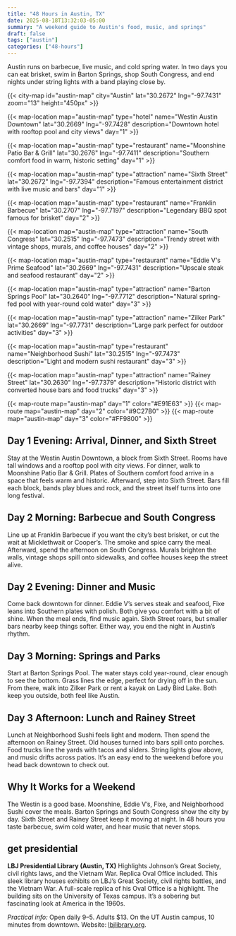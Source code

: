 ```yaml
---
title: "48 Hours in Austin, TX"
date: 2025-08-18T13:32:03-05:00
summary: "A weekend guide to Austin's food, music, and springs"
draft: false
tags: ["austin"]
categories: ["48-hours"]
---
```


Austin runs on barbecue, live music, and cold spring water. In two days you can eat brisket, swim in Barton Springs, shop South Congress, and end nights under string lights with a band playing close by.

{{< city-map id="austin-map" city="Austin" lat="30.2672" lng="-97.7431" zoom="13" height="450px" >}}

{{< map-location map="austin-map" type="hotel" name="Westin Austin Downtown" lat="30.2669" lng="-97.7428" description="Downtown hotel with rooftop pool and city views" day="1" >}}

{{< map-location map="austin-map" type="restaurant" name="Moonshine Patio Bar & Grill" lat="30.2676" lng="-97.7411" description="Southern comfort food in warm, historic setting" day="1" >}}

{{< map-location map="austin-map" type="attraction" name="Sixth Street" lat="30.2672" lng="-97.7394" description="Famous entertainment district with live music and bars" day="1" >}}

{{< map-location map="austin-map" type="restaurant" name="Franklin Barbecue" lat="30.2707" lng="-97.7197" description="Legendary BBQ spot famous for brisket" day="2" >}}

{{< map-location map="austin-map" type="attraction" name="South Congress" lat="30.2515" lng="-97.7473" description="Trendy street with vintage shops, murals, and coffee houses" day="2" >}}

{{< map-location map="austin-map" type="restaurant" name="Eddie V's Prime Seafood" lat="30.2669" lng="-97.7431" description="Upscale steak and seafood restaurant" day="2" >}}

{{< map-location map="austin-map" type="attraction" name="Barton Springs Pool" lat="30.2640" lng="-97.7712" description="Natural spring-fed pool with year-round cold water" day="3" >}}

{{< map-location map="austin-map" type="attraction" name="Zilker Park" lat="30.2669" lng="-97.7731" description="Large park perfect for outdoor activities" day="3" >}}

{{< map-location map="austin-map" type="restaurant" name="Neighborhood Sushi" lat="30.2515" lng="-97.7473" description="Light and modern sushi restaurant" day="3" >}}

{{< map-location map="austin-map" type="attraction" name="Rainey Street" lat="30.2630" lng="-97.7379" description="Historic district with converted house bars and food trucks" day="3" >}}

{{< map-route map="austin-map" day="1" color="#E91E63" >}}
{{< map-route map="austin-map" day="2" color="#9C27B0" >}}
{{< map-route map="austin-map" day="3" color="#FF9800" >}}

## Day 1 Evening: Arrival, Dinner, and Sixth Street
Stay at the Westin Austin Downtown, a block from Sixth Street. Rooms have tall windows and a rooftop pool with city views. For dinner, walk to Moonshine Patio Bar & Grill. Plates of Southern comfort food arrive in a space that feels warm and historic. Afterward, step into Sixth Street. Bars fill each block, bands play blues and rock, and the street itself turns into one long festival.

## Day 2 Morning: Barbecue and South Congress

Line up at Franklin Barbecue if you want the city’s best brisket, or cut the wait at Micklethwait or Cooper’s. The smoke and spice carry the meal. Afterward, spend the afternoon on South Congress. Murals brighten the walls, vintage shops spill onto sidewalks, and coffee houses keep the street alive.

## Day 2 Evening: Dinner and Music

Come back downtown for dinner. Eddie V’s serves steak and seafood, Fixe leans into Southern plates with polish. Both give you comfort with a bit of shine. When the meal ends, find music again. Sixth Street roars, but smaller bars nearby keep things softer. Either way, you end the night in Austin’s rhythm.

## Day 3 Morning: Springs and Parks

Start at Barton Springs Pool. The water stays cold year-round, clear enough to see the bottom. Grass lines the edge, perfect for drying off in the sun. From there, walk into Zilker Park or rent a kayak on Lady Bird Lake. Both keep you outside, both feel like Austin.

## Day 3 Afternoon: Lunch and Rainey Street

Lunch at Neighborhood Sushi feels light and modern. Then spend the afternoon on Rainey Street. Old houses turned into bars spill onto porches. Food trucks line the yards with tacos and sliders. String lights glow above, and music drifts across patios. It’s an easy end to the weekend before you head back downtown to check out.

## Why It Works for a Weekend

The Westin is a good base. Moonshine, Eddie V’s, Fixe, and Neighborhood Sushi cover the meals. Barton Springs and South Congress show the city by day. Sixth Street and Rainey Street keep it moving at night. In 48 hours you taste barbecue, swim cold water, and hear music that never stops.



## get presidential


**LBJ Presidential Library (Austin, TX)**
Highlights Johnson’s Great Society, civil rights laws, and the Vietnam War. Replica Oval Office included.
This sleek library houses exhibits on LBJ’s Great Society, civil rights battles, and the Vietnam War. A full-scale replica of his Oval Office is a highlight. The building sits on the University of Texas campus. It’s a sobering but fascinating look at America in the 1960s.

*Practical info:* Open daily 9–5. Adults \$13. On the UT Austin campus, 10 minutes from downtown. Website: [lbjlibrary.org](https://www.lbjlibrary.org).

